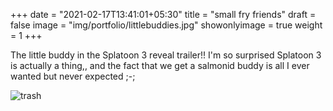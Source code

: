 +++
date = "2021-02-17T13:41:01+05:30"
title = "small fry friends"
draft = false
image = "img/portfolio/littlebuddies.jpg"
showonlyimage = true
weight = 1
+++

The little buddy in the Splatoon 3 reveal trailer!! I'm so surprised Splatoon 3 is actually a thing,, and the fact that we get a salmonid buddy is all I ever wanted but never expected ;-;

![trash](/img/portfolio/littlebuddies.jpg)

